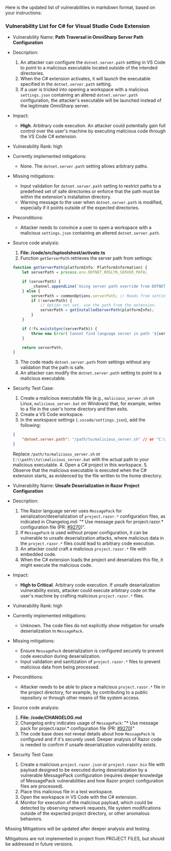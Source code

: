 Here is the updated list of vulnerabilities in markdown format, based on your instructions:

### Vulnerability List for C# for Visual Studio Code Extension

* Vulnerability Name: **Path Traversal in OmniSharp Server Path Configuration**
* Description:
    1. An attacker can configure the `dotnet.server.path` setting in VS Code to point to a malicious executable located outside of the intended directories.
    2. When the C# extension activates, it will launch the executable specified in the `dotnet.server.path` setting.
    3. If a user is tricked into opening a workspace with a malicious `settings.json` containing an altered `dotnet.server.path` configuration, the attacker's executable will be launched instead of the legitimate OmniSharp server.
* Impact:
    * **High**. Arbitrary code execution. An attacker could potentially gain full control over the user's machine by executing malicious code through the VS Code C# extension.
* Vulnerability Rank: high
* Currently implemented mitigations:
    * None. The `dotnet.server.path` setting allows arbitrary paths.
* Missing mitigations:
    * Input validation for `dotnet.server.path` setting to restrict paths to a predefined set of safe directories or enforce that the path must be within the extension's installation directory.
    * Warning message to the user when `dotnet.server.path` is modified, especially if it points outside of the expected directories.
* Preconditions:
    * Attacker needs to convince a user to open a workspace with a malicious `settings.json` containing an altered `dotnet.server.path`.
* Source code analysis:
    1. **File: /code/src/lsptoolshost/activate.ts**
    2. Function `getServerPath` retrieves the server path from settings:
    ```typescript
    function getServerPath(platformInfo: PlatformInformation) {
        let serverPath = process.env.DOTNET_ROSLYN_SERVER_PATH;

        if (serverPath) {
            _channel.appendLine(`Using server path override from DOTNET_ROSLYN_SERVER_PATH: ${serverPath}`);
        } else {
            serverPath = commonOptions.serverPath; // Reads from settings `dotnet.server.path`
            if (!serverPath) {
                // Option not set, use the path from the extension.
                serverPath = getInstalledServerPath(platformInfo);
            }
        }

        if (!fs.existsSync(serverPath)) {
            throw new Error(`Cannot find language server in path '${serverPath}'`);
        }

        return serverPath;
    }
    ```
    3. The code reads `dotnet.server.path` from settings without any validation that the path is safe.
    4. An attacker can modify the `dotnet.server.path` setting to point to a malicious executable.
* Security Test Case:
    1. Create a malicious executable file (e.g., `malicious_server.sh` on Linux, `malicious_server.bat` on Windows) that, for example, writes to a file in the user's home directory and then exits.
    2. Create a VS Code workspace.
    3. In the workspace settings (`.vscode/settings.json`), add the following:
    ```json
    {
        "dotnet.server.path": "/path/to/malicious_server.sh" // or "C:\\path\\to\\malicious_server.bat"
    }
    ```
    Replace `/path/to/malicious_server.sh` or `C:\\path\\to\\malicious_server.bat` with the actual path to your malicious executable.
    4. Open a C# project in this workspace.
    5. Observe that the malicious executable is executed when the C# extension starts, as evidenced by the file written to the home directory.

* Vulnerability Name: **Unsafe Deserialization in Razor Project Configuration**
* Description:
    1. The Razor language server uses `MessagePack` for serialization/deserialization of `project.razor.*` configuration files, as indicated in Changelog.md: "* Use message pack for project.razor.* configuration file (PR: [#9270](https://github.com/dotnet/razor/pull/9270))".
    2. If `MessagePack` is used without proper configuration, it can be vulnerable to unsafe deserialization attacks, where malicious data in the `project.razor.*` files could lead to arbitrary code execution.
    3. An attacker could craft a malicious `project.razor.*` file with embedded code.
    4. When the C# extension loads the project and deserializes this file, it might execute the malicious code.
* Impact:
    * **High to Critical**. Arbitrary code execution. If unsafe deserialization vulnerability exists, attacker could execute arbitrary code on the user's machine by crafting malicious `project.razor.*` files.
* Vulnerability Rank: high
* Currently implemented mitigations:
    * Unknown. The code files do not explicitly show mitigation for unsafe deserialization in `MessagePack`.
* Missing mitigations:
    * Ensure `MessagePack` deserialization is configured securely to prevent code execution during deserialization.
    * Input validation and sanitization of `project.razor.*` files to prevent malicious data from being processed.
* Preconditions:
    * Attacker needs to be able to place a malicious `project.razor.*` file in the project directory, for example, by contributing to a public repository or through other means of file system access.
* Source code analysis:
    1. **File: /code/CHANGELOG.md**
    2. Changelog entry indicates usage of `MessagePack`: "* Use message pack for project.razor.* configuration file (PR: [#9270](https://github.com/dotnet/razor/pull/9270))"
    3. The code base does not reveal details about how `MessagePack` is configured and if it's securely used. Deeper analysis of Razor code is needed to confirm if unsafe deserialization vulnerability exists.
* Security Test Case:
    1. Create a malicious `project.razor.json` or `project.razor.bin` file with payload designed to be executed during deserialization by a vulnerable MessagePack configuration (requires deeper knowledge of MessagePack vulnerabilities and how Razor project configuration files are processed).
    2. Place this malicious file in a test workspace.
    3. Open the workspace in VS Code with the C# extension.
    4. Monitor for execution of the malicious payload, which could be detected by observing network requests, file system modifications outside of the expected project directory, or other anomalous behaviors.

Missing Mitigations will be updated after deeper analysis and testing.

Mitigations are not implemented in project from PROJECT FILES, but should be addressed in future versions.